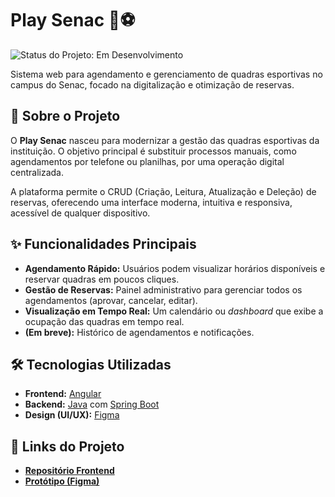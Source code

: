 # Play Senac 🏀⚽

![Status do Projeto: Em Desenvolvimento](https://img.shields.io/badge/status-em_desenvolvimento-yellow)

Sistema web para agendamento e gerenciamento de quadras esportivas no campus do Senac, focado na digitalização e otimização de reservas.

## 🎯 Sobre o Projeto

O **Play Senac** nasceu para modernizar a gestão das quadras esportivas da instituição. O objetivo principal é substituir processos manuais, como agendamentos por telefone ou planilhas, por uma operação digital centralizada.

A plataforma permite o CRUD (Criação, Leitura, Atualização e Deleção) de reservas, oferecendo uma interface moderna, intuitiva e responsiva, acessível de qualquer dispositivo.

## ✨ Funcionalidades Principais

* **Agendamento Rápido:** Usuários podem visualizar horários disponíveis e reservar quadras em poucos cliques.
* **Gestão de Reservas:** Painel administrativo para gerenciar todos os agendamentos (aprovar, cancelar, editar).
* **Visualização em Tempo Real:** Um calendário ou *dashboard* que exibe a ocupação das quadras em tempo real.
* **(Em breve):** Histórico de agendamentos e notificações.

## 🛠️ Tecnologias Utilizadas

* **Frontend:** [Angular](https://angular.io/)
* **Backend:** [Java](https://www.java.com/) com [Spring Boot](https://spring.io/projects/spring-boot)
* **Design (UI/UX):** [Figma](https://www.figma.com/)

## 🔗 Links do Projeto

* **[Repositório Frontend](https://github.com/GuilhermeSerafim/play-senac)**
* **[Protótipo (Figma)](https://www.figma.com/proto/k0ublZXSnKWTw9W9YGRCF7/Play-Senac?node-id=74-66&t=imzkF1T5s64SmrGi-1)**
